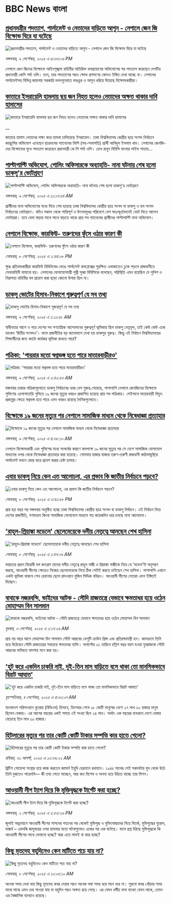 # BBC News বাংলা## [প্রধানমন্ত্রীর পদত্যাগ, পার্লামেন্ট ও নেতাদের বাড়িতে আগুন - নেপালে জেন জি বিক্ষোভ ঘিরে যা ঘটেছে](https://www.bbc.com/bengali/articles/cvg47rlmj24o?at_medium=RSS&at_campaign=rss?at_campaign=githubrss)![প্রধানমন্ত্রীর পদত্যাগ, পার্লামেন্ট ও নেতাদের বাড়িতে আগুন - নেপালে জেন জি বিক্ষোভ ঘিরে যা ঘটেছে](https://ichef.bbci.co.uk/ace/ws/240/cpsprodpb/3b08/live/d9783000-8da8-11f0-9cf6-cbf3e73ce2b9.jpg)_মঙ্গলবার, ৯ সেপ্টেম্বর, ২০২৫ এ ৬:৩৩:০৬ PM_নেপালে জেন জিদের বিক্ষোভে আইনশৃঙ্খলা বাহিনীর অতিরিক্ত বলপ্রয়োগের অভিযোগের পর পদত্যাগ করেছেন দেশটির প্রধানমন্ত্রী কেপি শর্মা ওলি। তবে, তার পদত্যাগের পরও ক্ষোভ প্রশমণের কোনও ইঙ্গিত দেখা যাচ্ছে না। নেপালের পার্লামেন্টসহ বিভিন্ন জায়গায় সরকারি ভবনগুলোতে ভাঙচুর ও আগুন ধরিয়ে দিয়েছে বিক্ষোভকারীরা।## [কাতারে ইসরায়েলি হামলায় ছয় জন নিহত হলেও নেতাদের অক্ষত থাকার দাবি হামাসের](https://www.bbc.co.uk/bengali/live/c87y8jn3vr8t?at_medium=RSS&at_campaign=rss?at_campaign=githubrss)![কাতারে ইসরায়েলি হামলায় ছয় জন নিহত হলেও নেতাদের অক্ষত থাকার দাবি হামাসের](https://ichef.bbci.co.uk/ace/standard/240/cpsprodpb/0f23/live/b85edeb0-8d84-11f0-9cf6-cbf3e73ce2b9.jpg)__কাতারে হামাস নেতাদের লক্ষ্য করে হামলা চালিয়েছে ইসরায়েল। ঢাকা বিশ্ববিদ্যালয় কেন্দ্রীয় ছাত্র সংসদ নির্বাচনে কারচুপির অভিযোগ এনেছেন ছাত্রদলের প্যানেলের ভিপি (সহ-সভাপতি) প্রার্থী আবিদুল ইসলাম খান। নেপালের জেনজি-দের বিক্ষোভের মুখে পদত্যাগ করেছেন প্রধানমন্ত্রী কে পি শর্মা ওলি। চোখ রাখুন বিবিসি বাংলার লাইভ পাতায়...## [পাল্টাপাল্টি অভিযোগ, পোলিং অফিসারকে অব্যাহতি- নানা ঘটনায় শেষ হলো ডাকসু'র ভোটগ্রহণ](https://www.bbc.com/bengali/articles/cp8jn4zlvypo?at_medium=RSS&at_campaign=rss?at_campaign=githubrss)![পাল্টাপাল্টি অভিযোগ, পোলিং অফিসারকে অব্যাহতি- নানা ঘটনায় শেষ হলো ডাকসু'র ভোটগ্রহণ](https://ichef.bbci.co.uk/ace/ws/240/cpsprodpb/e585/live/7cc7a080-8d6b-11f0-84c8-99de564f0440.jpg)_মঙ্গলবার, ৯ সেপ্টেম্বর, ২০২৫ এ ১১:১৭:৫৪ AM_প্রার্থীদের নানা অভিযোগের মধ্যে দিয়ে শেষ হয়েছে ঢাকা বিশ্ববিদ্যালয় কেন্দ্রীয় ছাত্র সংসদ বা ডাকসু ও হল সংসদ নির্বাচনের ভোটগ্রহণ। যদিও সকাল থেকে শান্তিপূর্ণ ও উৎসবমুখর পরিবেশে বেশ স্বতঃস্ফূর্তভাবেই ভোট দিতে আসেন ভোটাররা। তবে বেলা বাড়ার সাথে সাথে বাড়তে থাকে প্রায় সব প্যানেলের প্রার্থীদের পাল্টাপাল্টি নানা অভিযোগ।## [নেপালে বিক্ষোভ, কারফিউ- তরুণদের ফুঁসে ওঠার কারণ কী](https://www.bbc.com/bengali/articles/c4gkpz1xpyro?at_medium=RSS&at_campaign=rss?at_campaign=githubrss)![নেপালে বিক্ষোভ, কারফিউ- তরুণদের ফুঁসে ওঠার কারণ কী](https://ichef.bbci.co.uk/ace/ws/240/cpsprodpb/0326/live/c297bd70-8cbc-11f0-b391-6936825093bd.jpg)_সোমবার, ৮ সেপ্টেম্বর, ২০২৫ এ ২:৪৪:০৮ PM_ক্ষুব্ধ প্রতিবাদকারীরা কারফিউ বিধিনিষেধ ভেঙে পার্লামেন্ট কমপ্লেক্সের সুরক্ষিত এলাকাতেও ঢুকে পড়লে রাজধানীতে সেনাবাহিনী নামানো হয়। নেপালের যোগাযোগমন্ত্রী পৃথ্বী সুব্বা বিবিসিকে বলেছেন, পরিস্থিতি এমন হয়েছিল যে পুলিশ ও নিরাপত্তা বাহিনীর বল প্রয়োগ করা ছাড়া কোনো উপায় ছিল না।## [ডাকসু ভোটের হিসাব-নিকাশে গুরুত্বপূর্ণ যে সব তথ্য](https://www.bbc.com/bengali/articles/c0r0nwlgpj7o?at_medium=RSS&at_campaign=rss?at_campaign=githubrss)![ডাকসু ভোটের হিসাব-নিকাশে গুরুত্বপূর্ণ যে সব তথ্য](https://ichef.bbci.co.uk/ace/ws/240/cpsprodpb/9fcf/live/5b5107b0-8cbd-11f0-9cf6-cbf3e73ce2b9.jpg)_মঙ্গলবার, ৯ সেপ্টেম্বর, ২০২৫ এ ১:১১:৫৮ AM_স্বাধীনতার আগে ও পরে দেশের সব গণতান্ত্রিক আন্দোলনের গুরুত্বপূর্ণ ভূমিকায় ছিল ডাকসু নেতৃবৃন্দ, তাই কেউ কেউ একে ডাকেন ‘দ্বিতীয় সংসদও’। ফলে রাজনীতির বড় ক্যানভাসে দেখা হয় ডাকসুর গুরুত্ব। কিন্তু এই নির্বাচন বিশ্ববিদ্যালয়ের শিক্ষার্থীদের জন্য কতটা কার্যকর ভূমিকা রাখতে পারে?## [পত্রিকা: 'পায়রার মতো স্বপ্নভঙ্গ হতে পারে মাতারবাড়ীরও'](https://www.bbc.com/bengali/articles/c70186pl54jo?at_medium=RSS&at_campaign=rss?at_campaign=githubrss)![পত্রিকা: 'পায়রার মতো স্বপ্নভঙ্গ হতে পারে মাতারবাড়ীরও'](https://ichef.bbci.co.uk/ace/ws/240/cpsprodpb/f557/live/d5eec720-8d24-11f0-a33c-37b5364fc4ad.jpg)_মঙ্গলবার, ৯ সেপ্টেম্বর, ২০২৫ এ ২:৪২:৫৩ AM_মঙ্গলবার ঢাকার পত্রিকাগুলোতে ডাকসু নির্বাচনের খবর বেশ গুরুত্ব পেয়েছে, পাশাপাশি নেপালে জেনজিদের বিক্ষোভে পুলিশের এলোপাতাড়ি গুলিতে ১৯ জনের মৃত্যুর খবরও প্রকাশিত হয়েছে প্রায় সব পত্রিকায়। সেইসাথে মাতারবাড়ী বিদ্যুৎ প্রকল্পের ক্ষেত্রে স্বপ্নভঙ্গ হতে পারে এমন খবরও রয়েছে দৈনিকগুলোতে।## [বিক্ষোভে ১৯ জনের মৃত্যুর পর নেপালে সামাজিক মাধ্যম থেকে নিষেধাজ্ঞা প্রত্যাহার](https://www.bbc.com/bengali/articles/czx05wg0kego?at_medium=RSS&at_campaign=rss?at_campaign=githubrss)![বিক্ষোভে ১৯ জনের মৃত্যুর পর নেপালে সামাজিক মাধ্যম থেকে নিষেধাজ্ঞা প্রত্যাহার](https://ichef.bbci.co.uk/ace/ws/240/cpsprodpb/2698/live/576f0130-8d2e-11f0-b391-6936825093bd.jpg)_মঙ্গলবার, ৯ সেপ্টেম্বর, ২০২৫ এ ৪:৩৮:১০ AM_নেপালে বিক্ষোভকারী এবং পুলিশের মধ্যে সংঘর্ষের কারণে কমপক্ষে ১৯ জনের মৃত্যুর পর সে দেশে সামাজিক যোগাযোগ মাধ্যমের ওপর থেকে নিষেধাজ্ঞা প্রত্যাহার করা হয়েছে।
সোমবার হাজার হাজার তরুণ-তরুণী রাজধানী কাঠমান্ডুস্থিরে পার্লামেন্ট ভবনে জোর করে প্রবেশ করার চেষ্টা চালায়।## [এবার ডাকসু নিয়ে কেন এত আলোচনা,         এর প্রভাব কি জাতীয় নির্বাচনে পড়বে?](https://www.bbc.com/bengali/articles/c89dxlvwjgjo?at_medium=RSS&at_campaign=rss?at_campaign=githubrss)![এবার ডাকসু নিয়ে কেন এত আলোচনা,         এর প্রভাব কি জাতীয় নির্বাচনে পড়বে?](https://ichef.bbci.co.uk/ace/ws/240/cpsprodpb/36da/live/698e0220-8cbc-11f0-b391-6936825093bd.jpg)_সোমবার, ৮ সেপ্টেম্বর, ২০২৫ এ ৩:৪১:৫৮ PM_প্রায় ছয় বছর পর মঙ্গলবার অনুষ্ঠিত হচ্ছে ঢাকা বিশ্ববিদ্যালয় কেন্দ্রীয় ছাত্র সংসদ বা ডাকসু নির্বাচন। এই নির্বাচন নিয়ে দেশের রাজনীতি, গণমাধ্যম কিংবা সামাজিক যোগাযোগ মাধ্যমে গত কয়েকদিন ধরে চলছে নানা আলোচনা।## ['রাহুল-প্রিয়াঙ্কা মডেলে' ছেলেমেয়েকে দলীয় নেতৃত্বে আনছেন শেখ হাসিনা](https://www.bbc.com/bengali/articles/cp3q9125qrko?at_medium=RSS&at_campaign=rss?at_campaign=githubrss)!['রাহুল-প্রিয়াঙ্কা মডেলে' ছেলেমেয়েকে দলীয় নেতৃত্বে আনছেন শেখ হাসিনা](https://ichef.bbci.co.uk/ace/ws/240/cpsprodpb/7211/live/b52738c0-8a62-11f0-b391-6936825093bd.jpg)_সোমবার, ৮ সেপ্টেম্বর, ২০২৫ এ ১:৪৭:০৯ AM_ভারতের প্রধান বিরোধী দল কংগ্রেস তাদের দলীয় নেতৃত্বে রাহুল গান্ধী ও প্রিয়াঙ্কা গান্ধীকে নিয়ে যে 'মডেল'টা অনুসরণ করছে, আওয়ামী লীগের ক্ষেত্রেও নিজের ছেলেমেয়েকে নিয়ে ঠিক সেটাই করতে চাইছেন শেখ হাসিনা। পাশাপাশি এখানে একটা ভূমিকা থাকবে শেখ রেহানার ছেলে রাদওয়ান মুজিব সিদ্দিক ববিরও। আওয়ামী লীগের নেতারা এমন ইঙ্গিতই দিচ্ছেন।## [বাবাকে নজরবন্দি, ভাইদের আটক - সৌদি রাজতন্ত্রে যেভাবে ক্ষমতাধর হয়ে ওঠেন মোহাম্মদ বিন সালমান](https://www.bbc.com/bengali/articles/c1mpmx9dvrgo?at_medium=RSS&at_campaign=rss?at_campaign=githubrss)![বাবাকে নজরবন্দি, ভাইদের আটক - সৌদি রাজতন্ত্রে যেভাবে ক্ষমতাধর হয়ে ওঠেন মোহাম্মদ বিন সালমান](https://ichef.bbci.co.uk/ace/ws/240/cpsprodpb/8900/live/9e7b92f0-87e3-11f0-84c8-99de564f0440.jpg)_বুধবার, ৩ সেপ্টেম্বর, ২০২৫ এ ১:১৭:২৬ AM_প্রায় নয় বছর আগে মোহাম্মদ বিন সালমান সৌদি আরবের ডেপুটি ক্রাউন প্রিন্স এবং প্রতিরক্ষামন্ত্রী হন। কালক্রমে তিনি হয়ে উঠেছেন সৌদি রাজতন্ত্রের সবচেয়ে ক্ষমতাধর ব্যক্তি। অগাস্টের ৩১ তারিখে চল্লিশ বছর বয়স হওয়া যুবরাজকে সৌদি আরবের ভবিষ্যত বাদশাহ মনে করা হয়।## ['হুট করে একদিন চাকরি নাই, দুই-তিন মাস বাড়িতে বসে থাকা তো মানসিকভাবে বিরাট আঘাত'](https://www.bbc.com/bengali/articles/c3r4r51n9lno?at_medium=RSS&at_campaign=rss?at_campaign=githubrss)!['হুট করে একদিন চাকরি নাই, দুই-তিন মাস বাড়িতে বসে থাকা তো মানসিকভাবে বিরাট আঘাত'](https://ichef.bbci.co.uk/ace/ws/240/cpsprodpb/efcd/live/a375e6f0-88d5-11f0-93e2-8d258a752747.jpg)_বৃহস্পতিবার, ৪ সেপ্টেম্বর, ২০২৫ এ ৪:৩০:০৭ AM_বাংলাদেশ পরিসংখ্যান ব্যুরোর (বিবিএস) হিসাবে, ডিসেম্বর শেষে ১৮ কোটি মানুষের দেশে ২৭ লাখ ৩০ হাজার মানুষ ছিলেন বেকার। এর আগের বছরের একই সময়ে এই সংখ্যা ছিল ২৪ লাখ। অর্থাৎ এক বছরের ব্যবধানে দেশে বেকার বেড়েছে তিন লাখ ৩০ হাজার।## [হিটলারের মৃত্যুর পর তার কোটি কোটি টাকার সম্পত্তি কার হাতে গেলো?](https://www.bbc.com/bengali/articles/c15lj45vwlwo?at_medium=RSS&at_campaign=rss?at_campaign=githubrss)![হিটলারের মৃত্যুর পর তার কোটি কোটি টাকার সম্পত্তি কার হাতে গেলো?](https://ichef.bbci.co.uk/ace/ws/240/cpsprodpb/af67/live/b78d09b0-84c6-11f0-84c8-99de564f0440.jpg)_রবিবার, ৩১ আগস্ট, ২০২৫ এ ১০:৩৯:২২ AM_ব্রিটিশ গোয়েন্দা সংস্থার হয়ে কাজ করতেন জামার্ন ইহুদি হেরম্যান রথম্যান। ১৯৪৫ সালের সেই সকালটায় ঘুম থেকে উঠে তিনি বুঝতেও পারেননি–– কী তথ্য পেতে যাচ্ছেন, আর কত বিশেষ ও অনন্য হয়ে উঠতে যাচ্ছে তার মিশন।## [আওয়ামী লীগ ট্যাগ দিয়ে কি মুক্তিযুদ্ধকে টার্গেট করা হচ্ছে?](https://www.bbc.com/bengali/articles/clyrynp1z9zo?at_medium=RSS&at_campaign=rss?at_campaign=githubrss)![আওয়ামী লীগ ট্যাগ দিয়ে কি মুক্তিযুদ্ধকে টার্গেট করা হচ্ছে?](https://ichef.bbci.co.uk/ace/ws/240/cpsprodpb/bf47/live/b00ba010-87ce-11f0-9cf6-cbf3e73ce2b9.jpg)_মঙ্গলবার, ২ সেপ্টেম্বর, ২০২৫ এ ২:৫৩:২৬ PM_জুলাই অভ্যুত্থানে আওয়ামী লীগের শাসনের পতনের পর থেকেই মুক্তিযুদ্ধ ও মুক্তিযোদ্ধাদের নিয়ে বিতর্ক, মুক্তিযুদ্ধের ম্যুরাল, ভাষ্কর্য – এমনকি জাদুঘরের ওপর হামলার মতো ঘটনাগুলোও একের পর এক ঘটেছে। ফলে প্রশ্ন উঠছে মুক্তিযুদ্ধকে কি আওয়ামী লীগের সাথে মেলানো হচ্ছে? আর এতে লাভই বা কার হচ্ছে?## [কিছু মৃতদেহ বহুদিনেও কেন মাটিতে পচে যায় না?](https://www.bbc.com/bengali/articles/cvgn43vdjd8o?at_medium=RSS&at_campaign=rss?at_campaign=githubrss)![কিছু মৃতদেহ বহুদিনেও কেন মাটিতে পচে যায় না?](https://ichef.bbci.co.uk/ace/ws/240/cpsprodpb/4fed/live/43205840-8c9e-11f0-b6c9-fd3740fd2112.jpg)_সোমবার, ৮ সেপ্টেম্বর, ২০২৫ এ ১০:০৩:১০ AM_অনেক সময় দেখা যায় কিছু মৃতদেহ কবর দেয়ার পরও অনেক লম্বা সময় ধরে পচন ধরে না। পুরনো কবর খোঁড়ার সময় মাঝে মাঝে এমন দেহ পাওয়া যায় যা বহুদিন পরও অক্ষত রয়ে গেছে। এর যেমন ধর্মীয় নানা ব্যাখ্যা যেমন থাকে, তেমন এর বৈজ্ঞানিক ব্যাখ্যাও রয়েছে।